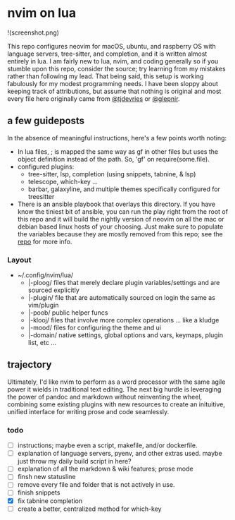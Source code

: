 # nvim on lua

!(screenshot.png)

This repo configures neovim for macOS, ubuntu, and raspberry OS with language servers, tree-sitter, and completion, and it is written almost entirely in lua. I am fairly new to lua, nvim, and coding generally so if you stumble upon this repo, consider the source; try learning from my mistakes rather than following my lead. That being said, this setup is working fabulously for my modest programming needs. I have been sloppy about keeping track of attributions, but assume that nothing is original and most every file here originally came from [@tjdevries](https://github.com/tjdevries) or [@glepnir](https://github.com/glepnir).

## a few guideposts

In the absence of meaningful instructions, here's a few points worth noting:

- In lua files, <localleader>; is mapped the same way as gf in other files but uses the object definition instead of the path. So, 'gf' on require(some.file).
- configured plugins:
  - tree-sitter, lsp, completion (using snippets, tabnine, & lsp)
  - telescope, which-key ...
  - barbar, galaxyline, and multiple themes specifically configured for treesitter
- There is an ansible playbook that overlays this directory. If you have know the tiniest bit of ansible, you can run the play right from the root of this repo and it will build the nightly version of neovim on all the mac or debian based linux hosts of your choosing. Just make sure to populate the variables because they are mostly removed from this repo; see the [repo](https://klooj.github.io/nvim_build/) for more info.

### Layout

* ~/.config/nvim/lua/
  * |-ploog/  files that merely declare plugin variables/settings and are sourced explicitly
  * |-plugin/ file that are automatically sourced on login the same as vim/plugin
  * |-poob/   public helper funcs
  * |-klooj/  files that involve more complex operations ... like a kludge  
  * |-mood/   files for configuring the theme and ui  
  * |-domain/ native settings, global options and vars, keymaps, plugin list, etc ...  


## trajectory

Ultimately, I'd like nvim to perform as a word processor with the same agile power it wields in traditional text editing. The next big hurdle is leveraging the power of pandoc and markdown without reinventing the wheel, combining some existing plugins with new resources to create an inituitive, unified interface for writing prose and code seamlessly.

### todo

- [ ] instructions; maybe even a script, makefile, and/or dockerfile.
- [ ] explanation of language servers, pyenv, and other extras used. maybe just throw my daily build script in here?
- [ ] explanation of all the markdown & wiki features; prose mode
- [ ] finsh new statusline
- [ ] remove every file and folder that is not actively in use.
- [ ] finish snippets
- [x] fix tabnine completion
- [ ] create a better, centralized method for which-key
